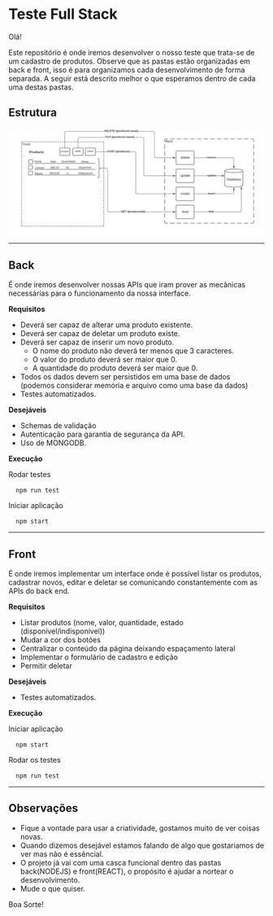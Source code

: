 # Teste Full Stack

Olá!

Este repositório é onde iremos desenvolver o nosso teste que trata-se de um cadastro de produtos. Observe que as pastas estão organizadas em back e front, isso é para organizamos cada desenvolvimento de forma separada. A seguir está descrito melhor o que esperamos dentro de cada uma destas pastas.

## Estrutura

![estrutura](estrutura.png)

-----

## Back

É onde iremos desenvolver nossas APIs que iram prover as mecânicas necessárias para o funcionamento da nossa interface.

**Requisitos** 

- Deverá ser capaz de alterar uma produto existente.
- Deverá ser capaz de deletar um produto existe.
- Deverá ser capaz de inserir um novo produto.
  - O nome do produto não deverá ter menos que 3 caracteres.
  - O valor do produto deverá ser maior que 0.
  - A quantidade do produto deverá ser maior que 0.
- Todos os dados devem ser persistidos em uma base de dados (podemos considerar memória e arquivo como uma base da dados)
- Testes automatizados.

**Desejáveis** 

- Schemas de validação
- Autenticação para garantia de segurança da API.
- Uso de MONGODB.

**Execução**

Rodar testes

```
  npm run test
```

Iniciar aplicação

```
  npm start
```


-----

## Front

É onde iremos implementar um interface onde é possível listar os produtos, cadastrar novos, editar e deletar se comunicando constantemente com as APIs do back end.

**Requisitos** 

- Listar produtos (nome, valor, quantidade, estado (disponível/indisponível))
- Mudar a cor dos botões
- Centralizar o conteúdo da página deixando espaçamento lateral
- Implementar o formulário de cadastro e edição
- Permitir deletar

**Desejáveis**

- Testes automatizados.

**Execução**

Iniciar aplicação

```
  npm start
```

Rodar os testes

```
  npm run test
```

-----

## Observações

- Fique a vontade para usar a criatividade, gostamos muito de ver coisas novas.
- Quando dizemos desejável estamos falando de algo que gostariamos de ver mas não é essêncial.
- O projeto já vai com uma casca funcional dentro das pastas back(NODEJS) e front(REACT), o propósito é ajudar a nortear o desenvolvimento.
- Mude o que quiser.


Boa Sorte!
